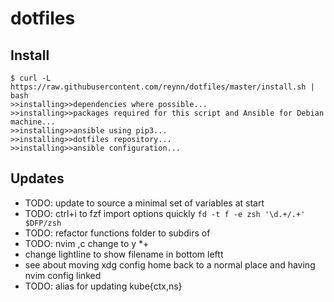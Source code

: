 # dotfiles

## Install

```console
$ curl -L https://raw.githubusercontent.com/reynn/dotfiles/master/install.sh | bash
>>installing>>dependencies where possible...
>>installing>>packages required for this script and Ansible for Debian machine...
>>installing>>ansible using pip3...
>>installing>>dotfiles repository...
>>installing>>ansible configuration...
```

## Updates

- TODO: update to source a minimal set of variables at start
- TODO: ctrl+i to fzf import options quickly `fd -t f -e zsh '\d.+/.+' $DFP/zsh`
- TODO: refactor functions folder to subdirs of
- TODO: nvim ,c change to y *+
- change lightline to show filename in bottom leftt
- see about moving xdg config home back to a normal place and having nvim config linked
- TODO: alias for updating kube{ctx,ns}
